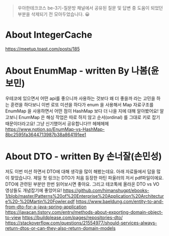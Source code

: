 > 우아한테크코스 be-3기-질문방 채널에서 공유된 질문 및 답변 중 도움이 되었던 부분을 삭제되기 전 모아두었습니다. 😀


# About IntegerCache
https://meetup.toast.com/posts/185

# About EnumMap - written By 나봄(윤보민)
우테코에 있으면서 어떤 api를 좋으니까 사용하는 것보다 왜 더 좋을까 라는 고민을 하는 훈련을 하다보니
이번 로또 미션을 하다가 enum 을 사용해서 Map 자료구조를 EnumMap 을 사용하면서 어떤 점이 HashMap 보다 더 나을 지에 대해 알아봤어요!
알고보니 EnumMap 은 해싱 작업은 따로 하지 않고 순서(ordinal) 를 그대로 키로 잡기 때문이더라고요!  그냥 신기했어서 공유합니다!!! 헤헤헤헤
https://www.notion.so/EnumMap-vs-HashMap-8bc2595fa3644713987b38a864191ee1

# About DTO - written By 손너잘(손민성)
저도 이번 미션 하면서 DTO에 대해 생각을 많이 해봤는데요. 아래 자료들에서 답을 많이 찾았습니다.
제일 첫 링크는 DTO가 처음 등장한 마틴 파울러의 저서 pdf파일이에요. DTO에 관련된 부분만 한번 읽어보시면 좋아요.
그리고 테코톡에 올라온 DTO vs VO 영상들도 개념잡기에 좋았어요!
https://github.com/himanshugpt/ebooks-1/blob/master/Patterns%20of%20Enterprise%20Application%20Architecture%20-%20Martin%20Fowler.pdf
https://www.baeldung.com/entity-to-and-from-dto-for-a-java-spring-application
https://javacan.tistory.com/entry/methods-about-exporting-domain-object-to-view
https://buildplease.com/pages/repositories-dto/
https://stackoverflow.com/questions/21554977/should-services-always-return-dtos-or-can-they-also-return-domain-models

